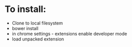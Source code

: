 To install:
====

 * Clone to local filesystem
 * bower install
 * in chrome settings - extensions enable developer mode
 * load unpacked extension
